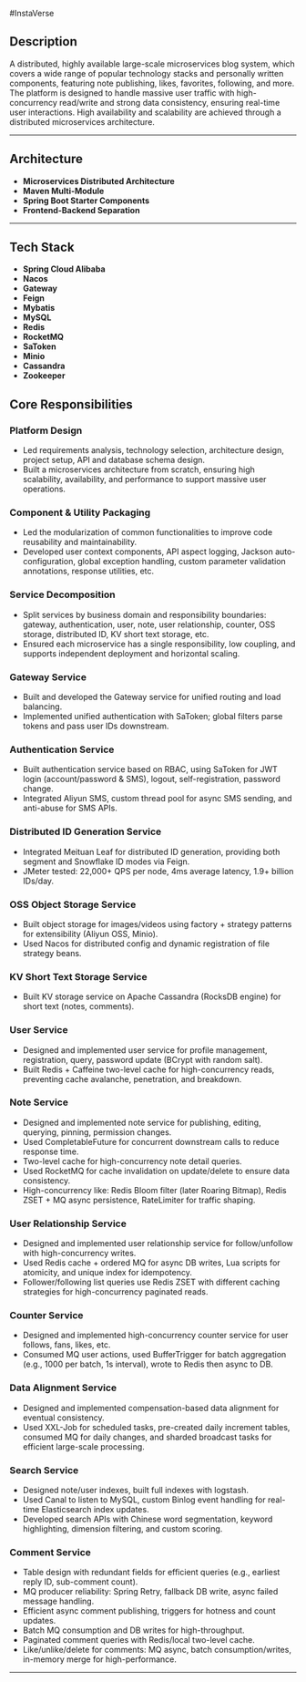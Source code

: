 #InstaVerse
## Description

A distributed, highly available large-scale microservices blog system, which covers a wide range of popular technology stacks and personally written components, featuring note publishing, likes, favorites, following, and more. The platform is designed to handle massive user traffic with high-concurrency read/write and strong data consistency, ensuring real-time user interactions. High availability and scalability are achieved through a distributed microservices architecture.

---

## Architecture

- **Microservices Distributed Architecture**
- **Maven Multi-Module**
- **Spring Boot Starter Components**
- **Frontend-Backend Separation**

---

## Tech Stack

- **Spring Cloud Alibaba**
- **Nacos**
- **Gateway**
- **Feign**
- **Mybatis**
- **MySQL**
- **Redis**
- **RocketMQ**
- **SaToken**
- **Minio**
- **Cassandra**
- **Zookeeper**


## Core Responsibilities

### Platform Design
- Led requirements analysis, technology selection, architecture design, project setup, API and database schema design.
- Built a microservices architecture from scratch, ensuring high scalability, availability, and performance to support massive user operations.

### Component & Utility Packaging
- Led the modularization of common functionalities to improve code reusability and maintainability.
- Developed user context components, API aspect logging, Jackson auto-configuration, global exception handling, custom parameter validation annotations, response utilities, etc.

### Service Decomposition
- Split services by business domain and responsibility boundaries: gateway, authentication, user, note, user relationship, counter, OSS storage, distributed ID, KV short text storage, etc.
- Ensured each microservice has a single responsibility, low coupling, and supports independent deployment and horizontal scaling.

### Gateway Service
- Built and developed the Gateway service for unified routing and load balancing.
- Implemented unified authentication with SaToken; global filters parse tokens and pass user IDs downstream.

### Authentication Service
- Built authentication service based on RBAC, using SaToken for JWT login (account/password & SMS), logout, self-registration, password change.
- Integrated Aliyun SMS, custom thread pool for async SMS sending, and anti-abuse for SMS APIs.

### Distributed ID Generation Service
- Integrated Meituan Leaf for distributed ID generation, providing both segment and Snowflake ID modes via Feign.
- JMeter tested: 22,000+ QPS per node, 4ms average latency, 1.9+ billion IDs/day.

### OSS Object Storage Service
- Built object storage for images/videos using factory + strategy patterns for extensibility (Aliyun OSS, Minio).
- Used Nacos for distributed config and dynamic registration of file strategy beans.

### KV Short Text Storage Service
- Built KV storage service on Apache Cassandra (RocksDB engine) for short text (notes, comments).

### User Service
- Designed and implemented user service for profile management, registration, query, password update (BCrypt with random salt).
- Built Redis + Caffeine two-level cache for high-concurrency reads, preventing cache avalanche, penetration, and breakdown.

### Note Service
- Designed and implemented note service for publishing, editing, querying, pinning, permission changes.
- Used CompletableFuture for concurrent downstream calls to reduce response time.
- Two-level cache for high-concurrency note detail queries.
- Used RocketMQ for cache invalidation on update/delete to ensure data consistency.
- High-concurrency like: Redis Bloom filter (later Roaring Bitmap), Redis ZSET + MQ async persistence, RateLimiter for traffic shaping.

### User Relationship Service
- Designed and implemented user relationship service for follow/unfollow with high-concurrency writes.
- Used Redis cache + ordered MQ for async DB writes, Lua scripts for atomicity, and unique index for idempotency.
- Follower/following list queries use Redis ZSET with different caching strategies for high-concurrency paginated reads.

### Counter Service
- Designed and implemented high-concurrency counter service for user follows, fans, likes, etc.
- Consumed MQ user actions, used BufferTrigger for batch aggregation (e.g., 1000 per batch, 1s interval), wrote to Redis then async to DB.

### Data Alignment Service
- Designed and implemented compensation-based data alignment for eventual consistency.
- Used XXL-Job for scheduled tasks, pre-created daily increment tables, consumed MQ for daily changes, and sharded broadcast tasks for efficient large-scale processing.

### Search Service
- Designed note/user indexes, built full indexes with logstash.
- Used Canal to listen to MySQL, custom Binlog event handling for real-time Elasticsearch index updates.
- Developed search APIs with Chinese word segmentation, keyword highlighting, dimension filtering, and custom scoring.

### Comment Service
- Table design with redundant fields for efficient queries (e.g., earliest reply ID, sub-comment count).
- MQ producer reliability: Spring Retry, fallback DB write, async failed message handling.
- Efficient async comment publishing, triggers for hotness and count updates.
- Batch MQ consumption and DB writes for high-throughput.
- Paginated comment queries with Redis/local two-level cache.
- Like/unlike/delete for comments: MQ async, batch consumption/writes, in-memory merge for high-performance.

---
